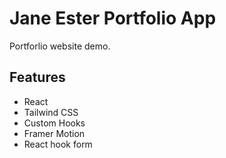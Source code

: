 # Jane Ester Portfolio App

Portforlio website demo.

## Features

- React
- Tailwind CSS
- Custom Hooks
- Framer Motion
- React hook form
